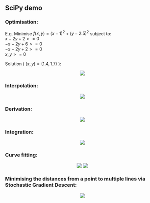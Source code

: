 ## SciPy demo

### Optimisation:

E.g. Minimise $f(x,y) = (x-1)^2 + (y-2.5)^2$ subject to:<br>
$x-2y+2 >= 0$<br>
$-x-2y+6 >= 0$<br>
$-x-2y+2 >= 0$<br>
$x,y >= 0$

Solution ( $(x,y)=(1.4,1.7)$ ):

<p align="center">
	<img src="optimisation_result.png"/>
</p>

### Interpolation:

<p align="center">
	<img src="interpolation.png"/>
</p>

### Derivation:

<p align="center">
	<img src="derivation.png"/>
</p>

### Integration:

<p align="center">
	<img src="integration.png"/>
</p>

### Curve fitting:

<p align="center">
	<img src="curve_fitting_samples.png"/>
	<img src="curve_fitting_result.png"/>
</p>

### Minimising the distances from a point to multiple lines via Stochastic Gradient Descent:

<p align="center">
	<img src="line_distance_minimising.png"/>
</p>
